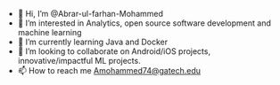 - 👋 Hi, I’m @Abrar-ul-farhan-Mohammed
- 👀 I’m interested in Analytics, open source software development and machine learning
- 🌱 I’m currently learning Java and Docker
- 💞️ I’m looking to collaborate on Android/iOS projects, innovative/impactful ML projects.
- 📫 How to reach me Amohammed74@gatech.edu

<!---
Abrar-ul-farhan-Mohammed/Abrar-ul-farhan-Mohammed is a ✨ special ✨ repository because its `README.md` (this file) appears on your GitHub profile.
You can click the Preview link to take a look at your changes.
--->
